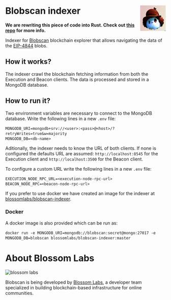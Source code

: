 # Blobscan indexer <a href="#"><img align="right" src=".github/assets/blobi.jpeg" height="80px" /></a>

**We are rewriting this piece of code into Rust. Check out [this repo](https://github.com/Blobscan/blobscan-indexer.rs) for more info.**

Indexer for [Blobscan](https://github.com/Blobscan/blobscan) blockchain explorer that allows navigating the data of the [EIP-4844](https://www.eip4844.com) blobs.

## How it works?

The indexer crawl the blockchain fetching information from both the Execution and Beacon clients. The data is processed and stored in a MongoDB database.

## How to run it?

Two environment variables are necessary to connect to the MongoDB database. Write the following lines in a new `.env` file:

```
MONGODB_URI=mongodb+srv://<user>:<pass>@<host>/?retryWrites=true&w=majority
MONGODB_DB=<db-name>
```

Aditionally, the indexer needs to know the URL of both clients. If none is configured the defaults URL are assumed: `http://localhost:8545` for the Execution client and `http://localhost:3500` for the Beacon client.

To configure a custom URL write the following lines in a new `.env` file:

```
EXECUTION_NODE_RPC_URL=<execution-node-rpc-url>
BEACON_NODE_RPC=<beacon-node-rpc-url>
```

If you prefer to use docker we have created an image for the indexer at [blossomlabs/blobscan-indexer](https://hub.docker.com/repository/docker/blossomlabs/blobscan-indexer/general).

### Docker

A docker image is also provided which can be run as:

```
docker run -e MONGODB_URI=mongodb://blobscan:secret@mongo:27017 -e MONGODB_DB=blobscan blossomlabs/blobscan-indexer:master
```

# About Blossom Labs
![blossom labs](https://blossom.software/img/logo.svg)

Blobscan is being developed by [Blossom Labs](https://blossom.software/), a developer team specialized in building blockchain-based infrastructure for online communities.
